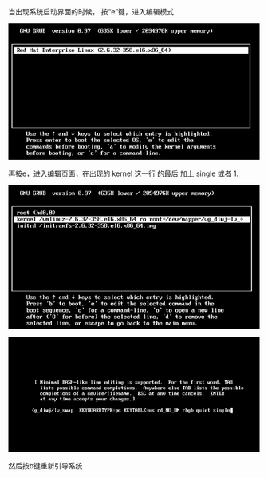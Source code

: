 当出现系统启动界面的时候， 按“e”键，进入编辑模式

![image](https://github.com/dwjlw1314/DWJ-PROJECT/raw/master/PictureSource/1.13.1.png)

再按e，进入编辑页面，在出现的 kernel 这一行 的最后 加上  single 或者 1.

![image](https://github.com/dwjlw1314/DWJ-PROJECT/raw/master/PictureSource/1.13.2.png)

![image](https://github.com/dwjlw1314/DWJ-PROJECT/raw/master/PictureSource/1.13.3.png)

然后按b键重新引导系统
